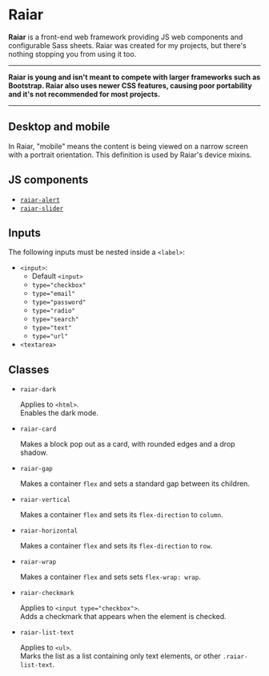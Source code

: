 # Raiar

**Raiar** is a front-end web framework providing JS web components and
configurable Sass sheets. Raiar was created for my projects, but there's nothing
stopping you from using it too.

---

**Raiar is young and isn't meant to compete with larger frameworks such as
Bootstrap. Raiar also uses newer CSS features, causing poor portability and it's
not recommended for most projects.**

---

## Desktop and mobile

In Raiar, "mobile" means the content is being viewed on a narrow screen with a
portrait orientation. This definition is used by Raiar's device mixins.

## JS components

- [`raiar-alert`](raiar/components/alert.js)
- [`raiar-slider`](raiar/components/slider.js)

## Inputs

The following inputs must be nested inside a `<label>`:

- `<input>`:
  - Default `<input>`
  - `type="checkbox"`
  - `type="email"`
  - `type="password"`
  - `type="radio"`
  - `type="search"`
  - `type="text"`
  - `type="url"`
- `<textarea>`

## Classes

- `raiar-dark`

  Applies to `<html>`.  
  Enables the dark mode.

- `raiar-card`

  Makes a block pop out as a card, with rounded edges and a drop shadow.

- `raiar-gap`

  Makes a container `flex` and sets a standard gap between its children.

- `raiar-vertical`

  Makes a container `flex` and sets its `flex-direction` to `column`.

- `raiar-horizontal`

  Makes a container `flex` and sets its `flex-direction` to `row`.

- `raiar-wrap`

  Makes a container `flex` and sets sets `flex-wrap: wrap`.

- `raiar-checkmark`

  Applies to `<input type="checkbox">`.  
  Adds a checkmark that appears when the element is checked.

- `raiar-list-text`

  Applies to `<ul>`.  
  Marks the list as a list containing only text elements, or other
  `.raiar-list-text`.
